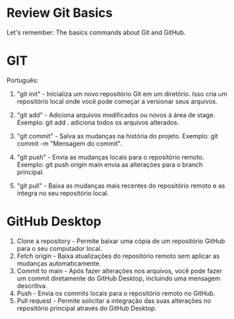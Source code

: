# Review Git Basics
 Let's remember: The basics commands about Git and GitHub.

# GIT
Português:

1. "git init" - Inicializa um novo repositório Git em um diretório. Isso cria um repositório local onde você pode começar a versionar seus arquivos.
2. "git add" - Adiciona arquivos modificados ou novos à área de stage. Exemplo: git add . adiciona todos os arquivos alterados.

3. "git commit" - Salva as mudanças na história do projeto. Exemplo: git commit -m "Mensagem do commit".

4. "git push" -  Envia as mudanças locais para o repositório remoto. Exemplo: git push origin main envia as alterações para o branch principal.

5. "git pull" - Baixa as mudanças mais recentes do repositório remoto e as integra no seu repositório local.

# GitHub Desktop

1. Clone a repository - Permite baixar uma cópia de um repositório GitHub para o seu computador local.
2. Fetch origin - Baixa atualizações do repositório remoto sem aplicar as mudanças automaticamente.
3. Commit to main - Após fazer alterações nos arquivos, você pode fazer um commit diretamente do GitHub Desktop, incluindo uma mensagem descritiva.
4. Push - Envia os commits locais para o repositório remoto no GitHub.
5. Pull request - Permite solicitar a integração das suas alterações no repositório principal através do GitHub Desktop.